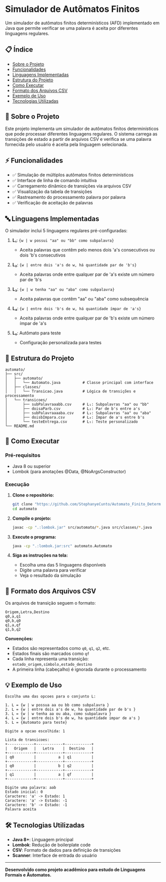 # Simulador de Autômatos Finitos

Um simulador de autômatos finitos determinísticos (AFD) implementado em Java que permite verificar se uma palavra é aceita por diferentes linguagens regulares.

## 📋 Índice

- [Sobre o Projeto](#sobre-o-projeto)
- [Funcionalidades](#funcionalidades)
- [Linguagens Implementadas](#linguagens-implementadas)
- [Estrutura do Projeto](#estrutura-do-projeto)
- [Como Executar](#como-executar)
- [Formato dos Arquivos CSV](#formato-dos-arquivos-csv)
- [Exemplo de Uso](#exemplo-de-uso)
- [Tecnologias Utilizadas](#tecnologias-utilizadas)

## 🎯 Sobre o Projeto

Este projeto implementa um simulador de autômatos finitos determinísticos que pode processar diferentes linguagens regulares. O sistema carrega as transições de estado a partir de arquivos CSV e verifica se uma palavra fornecida pelo usuário é aceita pela linguagem selecionada.

## ⚡ Funcionalidades

- ✅ Simulação de múltiplos autômatos finitos determinísticos
- ✅ Interface de linha de comando intuitiva
- ✅ Carregamento dinâmico de transições via arquivos CSV
- ✅ Visualização da tabela de transições
- ✅ Rastreamento do processamento palavra por palavra
- ✅ Verificação de aceitação de palavras

## 🔤 Linguagens Implementadas

O simulador inclui 5 linguagens regulares pré-configuradas:

1. **L₁**: `{w | w possui "aa" ou "bb" como subpalavra}`
   - Aceita palavras que contêm pelo menos dois 'a's consecutivos ou dois 'b's consecutivos

2. **L₂**: `{w | entre dois 'a's de w, há quantidade par de 'b's}`
   - Aceita palavras onde entre qualquer par de 'a's existe um número par de 'b's

3. **L₃**: `{w | w tenha "aa" ou "aba" como subpalavra}`
   - Aceita palavras que contêm "aa" ou "aba" como subsequência

4. **L₄**: `{w | entre dois 'b's de w, há quantidade ímpar de 'a's}`
   - Aceita palavras onde entre qualquer par de 'b's existe um número ímpar de 'a's

5. **L₅**: Autômato para teste
   - Configuração personalizada para testes

## 📁 Estrutura do Projeto

```
automato/
├── src/
│   ├── automato/
│   │   └── Automato.java          # Classe principal com interface
│   ├── classes/
│   │   └── Transicao.java         # Lógica de transições e processamento
│   └── transicoes/
│       ├── subPalavraaabb.csv     # L₁: Subpalavras "aa" ou "bb"
│       ├── doisaParb.csv          # L₂: Par de b's entre a's
│       ├── subPalavraaaaba.csv    # L₃: Subpalavras "aa" ou "aba"
│       ├── doisbImpara.csv        # L₄: Ímpar de a's entre b's
│       └── testeEntrega.csv       # L₅: Teste personalizado
└── README.md
```

## 🚀 Como Executar

### Pré-requisitos

- Java 8 ou superior
- Lombok (para anotações @Data, @NoArgsConstructor)

### Execução

1. **Clone o repositório:**
   ```bash
   git clone "https://github.com/StephanyeCunto/Automato_Finito_Deterministico"
   cd automato
   ```

2. **Compile o projeto:**
   ```bash
   javac -cp ".:lombok.jar" src/automato/*.java src/classes/*.java
   ```

3. **Execute o programa:**
   ```bash
   java -cp ".:lombok.jar:src" automato.Automato
   ```

4. **Siga as instruções na tela:**
   - Escolha uma das 5 linguagens disponíveis
   - Digite uma palavra para verificar
   - Veja o resultado da simulação

## 📄 Formato dos Arquivos CSV

Os arquivos de transição seguem o formato:

```csv
Origem,Letra,Destino
q0,a,q1
q0,b,q0
q1,a,qf
q1,b,q2
```

**Convenções:**
- Estados são representados como `q0`, `q1`, `q2`, etc.
- Estados finais são marcados como `qf`
- Cada linha representa uma transição: `estado_origem,símbolo,estado_destino`
- A primeira linha (cabeçalho) é ignorada durante o processamento

## 💡 Exemplo de Uso

```
Escolha uma das opcoes para o conjunto L:

1. L = {w | w possua aa ou bb como subpalavra }
2. L = {w | entre dois a's de w, ha quantidade par de b's }
3. L = {w | w tenha aa ou aba, como subpalavra }
4. L = {w | entre dois b's de w, ha quantidade impar de a's }
5. L = {Automato para teste}

Digite a opcao escolhida: 1

Lista de transicoes:
+------------+------------+------------+
|   Origem   |   Letra    |  Destino   |
+------------+------------+------------+
| q0         |          a | q1         |
+------------+------------+------------+
| q0         |          b | q2         |
+------------+------------+------------+
| q1         |          a | qf         |
+------------+------------+------------+

Digite uma palavra: aab
Estado inicial: 0
Caractere: 'a' -> Estado: 1
Caractere: 'a' -> Estado: -1
Caractere: 'b' -> Estado: -1
Palavra aceita
```

## 🛠️ Tecnologias Utilizadas

- **Java 8+**: Linguagem principal
- **Lombok**: Redução de boilerplate code
- **CSV**: Formato de dados para definição de transições
- **Scanner**: Interface de entrada do usuário

---

**Desenvolvido como projeto acadêmico para estudo de Linguagens Formais e Âutomatos.**